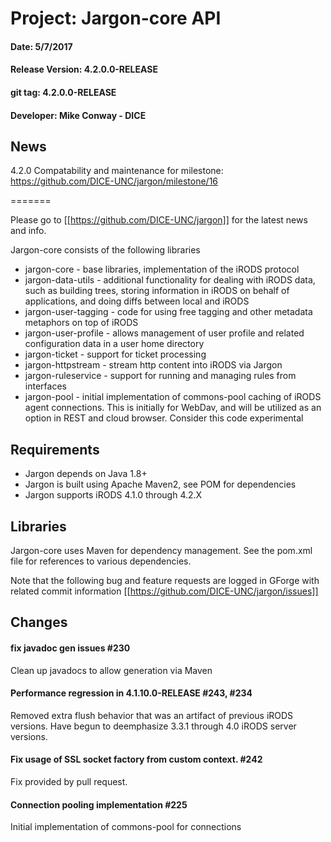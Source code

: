 
# Project: Jargon-core API
#### Date: 5/7/2017 
#### Release Version: 4.2.0.0-RELEASE 
#### git tag: 4.2.0.0-RELEASE 
#### Developer: Mike Conway - DICE

## News

4.2.0 Compatability and maintenance
for milestone: https://github.com/DICE-UNC/jargon/milestone/16


=======

Please go to [[https://github.com/DICE-UNC/jargon]] for the latest news and info.

Jargon-core consists of the following libraries

* jargon-core - base libraries, implementation of the iRODS protocol
* jargon-data-utils - additional functionality for dealing with iRODS data, such as building trees, storing information in iRODS on behalf of applications, and doing diffs between local and iRODS
* jargon-user-tagging - code for using free tagging and other metadata metaphors on top of iRODS
* jargon-user-profile - allows management of user profile and related configuration data in a user home directory
* jargon-ticket - support for ticket processing
* jargon-httpstream - stream http content into iRODS via Jargon
* jargon-ruleservice - support for running and managing rules from interfaces
* jargon-pool - initial implementation of commons-pool caching of iRODS agent connections.  This is initially for WebDav, and will be utilized as an option in REST and cloud browser.  Consider this code experimental
 
## Requirements

* Jargon depends on Java 1.8+
* Jargon is built using Apache Maven2, see POM for dependencies
* Jargon supports iRODS 4.1.0 through 4.2.X

## Libraries

Jargon-core uses Maven for dependency management.  See the pom.xml file for references to various dependencies.

Note that the following bug and feature requests are logged in GForge with related commit information [[https://github.com/DICE-UNC/jargon/issues]]

## Changes

#### fix javadoc gen issues #230

Clean up javadocs to allow generation via Maven

#### Performance regression in 4.1.10.0-RELEASE #243, #234

Removed extra flush behavior that was an artifact of previous iRODS versions.  Have begun to deemphasize 3.3.1 through 4.0 iRODS server versions.

#### Fix usage of SSL socket factory from custom context. #242

Fix provided by pull request.

#### Connection pooling implementation #225

Initial implementation of commons-pool for connections
